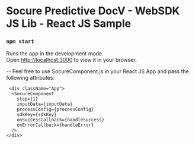 # Socure Predictive DocV - WebSDK JS Lib - React JS Sample  

### `npm start`

Runs the app in the development mode.\
Open [http://localhost:3000](http://localhost:3000) to view it in your browser.

-- Feel free to use SocureComponent.js in your React JS App and pass the following attributes:

     <div className="App">
      <SocureComponent
        step={1}
        inputData={inputData}
        processConfig={processConfig}
        sdkKey={sdkKey}
        onSuccessCallback={handleSuccess}
        onErrorCallback={handleError}
      />
    </div>
